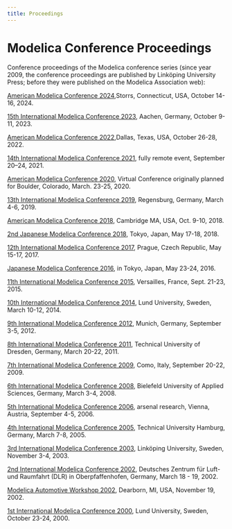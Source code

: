 ```yaml
---
title: Proceedings
---
```


# Modelica Conference Proceedings

Conference proceedings of the Modelica conference series (since year 2009, the conference proceedings are published by Linköping University Press; before they were published on the Modelica Association web):

[American Modelica Conference 2024](https://modelica.org/events/american2024/),Storrs, Connecticut, USA, October 14-16, 2024.

[15th International Modelica Conference 2023](https://2023.international.conference.modelica.org/), Aachen, Germany, October 9-11, 2023.

[American Modelica Conference 2022](https://2022.american.conference.modelica.org/),Dallas, Texas, USA, October 26-28, 2022.

[14th International Modelica Conference 2021](https://2021.international.conference.modelica.org/), fully remote event, September 20–24, 2021.

[American Modelica Conference 2020](https://2020.american.conference.modelica.org/), Virtual Conference originally planned for Boulder, Colorado, March. 23-25, 2020.

[13th International Modelica Conference 2019](https://2019.international.conference.modelica.org/), Regensburg, Germany, March 4-6, 2019.

[American Modelica Conference 2018](https://2018.american.conference.modelica.org/), Cambridge MA, USA, Oct. 9-10, 2018.

[2nd Japanese Modelica Conference 2018](/events/modelica2018japan), Tokyo, Japan, May 17-18, 2018.

[12th International Modelica Conference 2017](https://2017.international.conference.modelica.org/), Prague, Czech Republic, May 15-17, 2017.

[Japanese Modelica Conference 2016](http://dx.doi.org/10.3384/ecp16124), in Tokyo, Japan, May 23-24, 2016.

[11th International Modelica Conference 2015](https://2015.international.conference.modelica.org/), Versailles, France, Sept. 21-23, 2015.

[10th International Modelica Conference 2014](https://2014.international.conference.modelica.org/), Lund University, Sweden, March 10-12, 2014.

[9th International Modelica Conference 2012](https://2012.international.conference.modelica.org/), Munich, Germany, September 3-5, 2012.

[8th International Modelica Conference 2011](https://2011.international.conference.modelica.org/), Technical University of Dresden, Germany, March 20-22, 2011.

[7th International Modelica Conference 2009](https://2009.international.conference.modelica.org/), Como, Italy, September 20-22, 2009.

[6th International Modelica Conference 2008](/events/conference2008/), Bielefeld University of Applied Sciences, Germany, March 3-4, 2008.

[5th International Modelica Conference 2006](/events/modelica2006/), arsenal research, Vienna, Austria, September 4-5, 2006.

[4th International Modelica Conference 2005](/events/conference2005/), Technical University Hamburg, Germany, March 7-8, 2005.

[3rd International Modelica Conference 2003](/events/conference2003/), Linköping University, Sweden, November 3-4, 2003.

[2nd International Modelica Conference 2002](/events/conference2002/), Deutsches Zentrum für Luft- und Raumfahrt (DLR) in Oberpfaffenhofen, Germany, March 18 - 19, 2002.

[Modelica Automotive Workshop 2002](/events/automotive_workshop_2002/), Dearborn, MI, USA, November 19, 2002.

[1st International Modelica Conference 2000](/events/workshop2000/), Lund University, Sweden, October 23-24, 2000.
